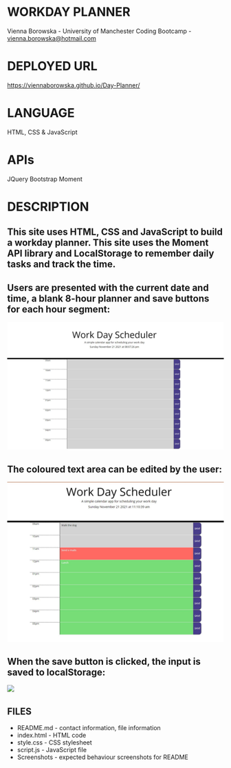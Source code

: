 # WORKDAY PLANNER
Vienna Borowska - University of Manchester Coding Bootcamp - vienna.borowska@hotmail.com

# DEPLOYED URL
https://viennaborowska.github.io/Day-Planner/


# LANGUAGE
HTML, CSS & JavaScript

# APIs
JQuery
Bootstrap
Moment



# DESCRIPTION
## This site uses HTML, CSS and JavaScript to build a workday planner. This site uses the Moment API library and LocalStorage to remember daily tasks and track the time.

## Users are presented with the current date and time, a blank 8-hour planner and save buttons for each hour segment:

<img src="Screenshots/SS1.jpg">  

## The coloured text area can be edited by the user:

<img src="Screenshots/SS2.JPG"> 

## When the save button is clicked, the input is saved to localStorage:

<img src="Screenshots/SS3.JPG"> 


## FILES
* README.md - contact information, file information
* index.html - HTML code
* style.css - CSS stylesheet
* script.js - JavaScript file
* Screenshots - expected behaviour screenshots for README

